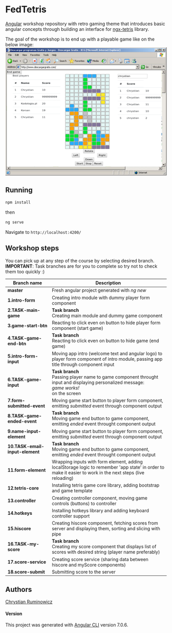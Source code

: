 # FedTetris

[Angular](https://angular.io/) workshop repository with retro gaming theme that introduces basic angular concepts through building an interface for [ngx-tetris](https://www.npmjs.com/package/ngx-tetris) library.  

The goal of the workshop is to end up with a playable game like on the below image:  
 ![Workshop final effect](assets/tetris.png)


## Running
```bash
npm install
```
then 
```bash 
ng serve
```
Navigate to `http://localhost:4200/`

## Workshop steps

You can pick up at any step of the course by selecting desired branch.
**IMPORTANT**: Task branches are for you to complete so try not to check them too quickly :) 

Branch name | Description
--- | ---
**master** | Fresh angular project generated with *ng new <project-name>*
**1.intro-form** | Creating intro module with dummy player form component
**2.TASK-main-game** | **Task branch**<br/> Creating main module and dummy game component
**3.game-start-btn** | Reacting to click even on button to hide player form component (start game)
**4.TASK-game-end-btn** | **Task branch**<br/>Reacting to click even on button to hide game (end game)
**5.intro-form-input** | Moving app intro (welcome text and angular logo) to player form component of intro module, passing app title through component input
**6.TASK-game-input** | **Task branch**<br/> Passing player name to game component throught input and displaying personalized message: <br/>*<player-name> game works!* <br/>on the screen
**7.form-submitted-event** | Moving game start button to player form component, emitting *submitted* event through component output 
**8.TASK-game-ended-event** | **Task branch**<br/> Moving game end button to game component, emitting *ended* event throught component output
**9.name-input-element** | Moving game start button to player form component, emitting *submitted* event through component output 
**10.TASK-email-input-element** | **Task branch**<br/> Moving game end button to game component, emitting *ended* event throught component output
**11.form-element** | Wrapping inputs with form element, adding localStorage logic to remember 'app state' in order to make it easier to work in the next steps (live reloading)
**12.tetris-core** | Installing tetris game core library, adding bootstrap and game template
**13.controller** | Creating controller component, moving game controls (buttons) to controller
**14.hotkeys** | Installing hotkeys library and adding keyboard controller support
**15.hiscore** | Creating hiscore component, fetching scores from server and displaying them, sorting and slicing with pipe 
**16.TASK-my-score** | **Task branch**<br/>Creating my score component that displays list of scores with desired string (player name preferably) 
**17.score-service** | Creating score service (sharing data between hiscore and myScore components) 
**18.score-submit** | Submitting score to the server 

## Authors

[Chrystian Ruminowicz](http://chrum.it)

#### Version
This project was generated with [Angular CLI](https://github.com/angular/angular-cli) version 7.0.6.
 




